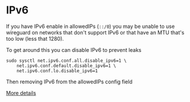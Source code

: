 # IPv6
If you have IPv6 enable in allowedIPs (`::/0`) you may be unable to use wireguard on networks that don't support IPv6 or that have an MTU that's too low (less that 1280).

To get around this you can disable IPv6 to prevent leaks
```shell
sudo sysctl net.ipv6.conf.all.disable_ipv6=1 \
	net.ipv6.conf.default.disable_ipv6=1 \
	net.ipv6.conf.lo.disable_ipv6=1
```

Then removing IPv6 from the allowedIPs config field

[More details](https://www.devstderr.com/wireguard-rtnetlink/)
